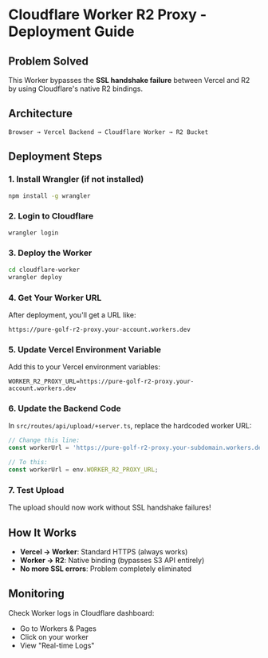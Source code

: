 # Cloudflare Worker R2 Proxy - Deployment Guide

## Problem Solved
This Worker bypasses the **SSL handshake failure** between Vercel and R2 by using Cloudflare's native R2 bindings.

## Architecture
```
Browser → Vercel Backend → Cloudflare Worker → R2 Bucket
```

## Deployment Steps

### 1. Install Wrangler (if not installed)
```bash
npm install -g wrangler
```

### 2. Login to Cloudflare
```bash
wrangler login
```

### 3. Deploy the Worker
```bash
cd cloudflare-worker
wrangler deploy
```

### 4. Get Your Worker URL
After deployment, you'll get a URL like:
```
https://pure-golf-r2-proxy.your-account.workers.dev
```

### 5. Update Vercel Environment Variable
Add this to your Vercel environment variables:
```
WORKER_R2_PROXY_URL=https://pure-golf-r2-proxy.your-account.workers.dev
```

### 6. Update the Backend Code
In `src/routes/api/upload/+server.ts`, replace the hardcoded worker URL:
```typescript
// Change this line:
const workerUrl = 'https://pure-golf-r2-proxy.your-subdomain.workers.dev';

// To this:
const workerUrl = env.WORKER_R2_PROXY_URL;
```

### 7. Test Upload
The upload should now work without SSL handshake failures!

## How It Works
- **Vercel → Worker**: Standard HTTPS (always works)
- **Worker → R2**: Native binding (bypasses S3 API entirely)
- **No more SSL errors**: Problem completely eliminated

## Monitoring
Check Worker logs in Cloudflare dashboard:
- Go to Workers & Pages
- Click on your worker
- View "Real-time Logs" 